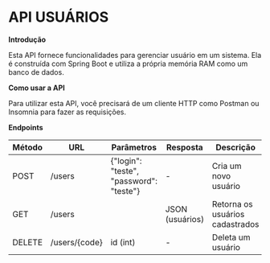 # API USUÁRIOS

**Introdução**

Esta API fornece funcionalidades para gerenciar usuário em um sistema. Ela é construída com Spring Boot e utiliza a própria memória RAM como um banco de dados.

**Como usar a API**

Para utilizar esta API, você precisará de um cliente HTTP como Postman ou Insomnia para fazer as requisições.

**Endpoints**

| Método | URL | Parâmetros | Resposta | Descrição |
|---|---|---|---|---|
| POST | /users | {"login": "teste", "password": "teste"} | - | Cria um novo usuário |
| GET | /users|  | JSON (usuários) | Retorna os usuários cadastrados |
| DELETE | /users/{code} | id (int) | - | Deleta um usuário |
